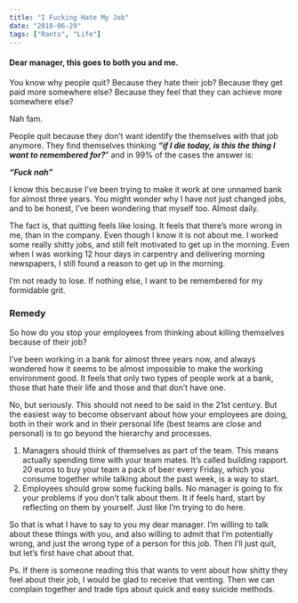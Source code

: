 ```yaml
---
title: "I Fucking Hate My Job"
date: "2018-06-29"
tags: ["Rants", "Life"]
---
```


#### Dear manager, this goes to both you and me.

You know why people quit? Because they hate their job? Because they get paid more somewhere else? Because they feel that they can achieve more somewhere else?

Nah fam.

People quit because they don’t want identify the themselves with that job anymore. They find themselves thinking **_“if I die today, is this the thing I want to remembered for?_**” and in 99% of the cases the answer is:

**_“Fuck nah”_**

I know this because I’ve been trying to make it work at one unnamed bank for almost three years. You might wonder why I have not just changed jobs, and to be honest, I’ve been wondering that myself too. Almost daily.

The fact is, that quitting feels like losing. It feels that there’s more wrong in me, than in the company. Even though I know it is not about me. I worked some really shitty jobs, and still felt motivated to get up in the morning. Even when I was working 12 hour days in carpentry and delivering morning newspapers, I still found a reason to get up in the morning.

I’m not ready to lose. If nothing else, I want to be remembered for my formidable grit.

### Remedy

So how do you stop your employees from thinking about killing themselves because of their job?

I’ve been working in a bank for almost three years now, and always wondered how it seems to be almost impossible to make the working environment good. It feels that only two types of people work at a bank, those that hate their life and those and that don’t have one.

No, but seriously. This should not need to be said in the 21st century. But the easiest way to become observant about how your employees are doing, both in their work and in their personal life (best teams are close and personal) is to go beyond the hierarchy and processes.

1. Managers should think of themselves as part of the team. This means actually spending time with your team mates. It’s called building rapport. 20 euros to buy your team a pack of beer every Friday, which you consume together while talking about the past week, is a way to start.
2. Employees should grow some fucking balls. No manager is going to fix your problems if you don’t talk about them. It if feels hard, start by reflecting on them by yourself. Just like I’m trying to do here.

So that is what I have to say to you my dear manager. I’m willing to talk about these things with you, and also willing to admit that I’m potentially wrong, and just the wrong type of a person for this job. Then I’ll just quit, but let’s first have chat about that.

Ps. If there is someone reading this that wants to vent about how shitty they feel about their job, I would be glad to receive that venting. Then we can complain together and trade tips about quick and easy suicide methods.
